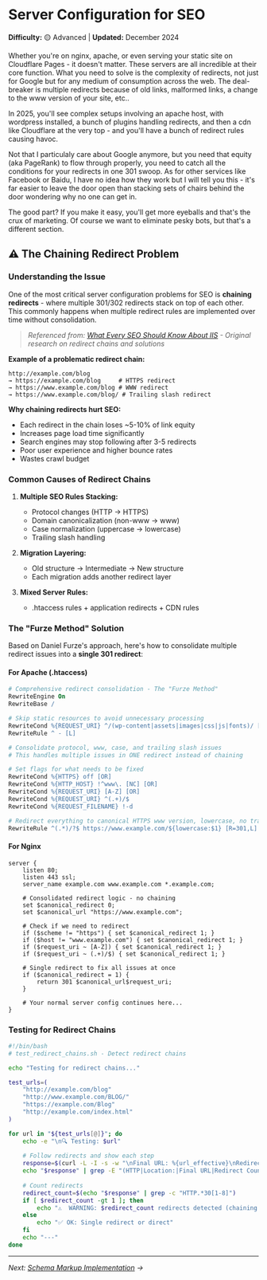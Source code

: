 # Server Configuration for SEO

**Difficulty:** 🟡 Advanced | **Updated:** December 2024

Whether you're on nginx, apache, or even serving your static site on Cloudflare Pages - it doesn't matter.  These servers are all incredible at their core function. What you need to solve is the complexity of redirects, not just for Google but for any medium of consumption across the web.  The deal-breaker is multiple redirects because of old links, malformed links, a change to the www version of your site, etc..

In 2025, you'll see complex setups involving an apache host, with wordpress installed, a bunch of plugins handling redirects, and then a cdn like Cloudflare at the very top - and you'll have a bunch of redirect rules causing havoc. 

Not that I particulaly care about Google anymore, but you need that equity (aka PageRank) to flow through properly, you need to catch all the conditions for your redirects in one 301 swoop.  As for other services like Facebook or Baidu, I have no idea how they work but I will tell you this - it's far easier to leave the door open than stacking sets of chairs behind the door wondering why no one can get in. 

The good part? If you make it easy, you'll get more eyeballs and that's the crux of marketing. Of course we want to eliminate pesky bots, but that's a different section.


## ⚠️ The Chaining Redirect Problem

### Understanding the Issue

One of the most critical server configuration problems for SEO is **chaining redirects** - where multiple 301/302 redirects stack on top of each other. This commonly happens when multiple redirect rules are implemented over time without consolidation.

> *Referenced from: [What Every SEO Should Know About IIS](https://moz.com/blog/what-every-seo-should-know-about-iis) - Original research on redirect chains and solutions*

**Example of a problematic redirect chain:**
```
http://example.com/blog 
→ https://example.com/blog     # HTTPS redirect
→ https://www.example.com/blog # WWW redirect  
→ https://www.example.com/blog/ # Trailing slash redirect
```

**Why chaining redirects hurt SEO:**
- Each redirect in the chain loses ~5-10% of link equity
- Increases page load time significantly  
- Search engines may stop following after 3-5 redirects
- Poor user experience and higher bounce rates
- Wastes crawl budget

### Common Causes of Redirect Chains

1. **Multiple SEO Rules Stacking:**
   - Protocol changes (HTTP → HTTPS)
   - Domain canonicalization (non-www → www)
   - Case normalization (uppercase → lowercase) 
   - Trailing slash handling

2. **Migration Layering:**
   - Old structure → Intermediate → New structure
   - Each migration adds another redirect layer

3. **Mixed Server Rules:**
   - .htaccess rules + application redirects + CDN rules

### The "Furze Method" Solution

Based on Daniel Furze's approach, here's how to consolidate multiple redirect issues into a **single 301 redirect**:

#### For Apache (.htaccess)

```apache
# Comprehensive redirect consolidation - The "Furze Method"
RewriteEngine On
RewriteBase /

# Skip static resources to avoid unnecessary processing
RewriteCond %{REQUEST_URI} ^/(wp-content|assets|images|css|js|fonts)/ [NC]
RewriteRule ^ - [L]

# Consolidate protocol, www, case, and trailing slash issues
# This handles multiple issues in ONE redirect instead of chaining

# Set flags for what needs to be fixed
RewriteCond %{HTTPS} off [OR]
RewriteCond %{HTTP_HOST} !^www\. [NC] [OR]
RewriteCond %{REQUEST_URI} [A-Z] [OR]
RewriteCond %{REQUEST_URI} ^(.+)/$
RewriteCond %{REQUEST_FILENAME} !-d

# Redirect everything to canonical HTTPS www version, lowercase, no trailing slash
RewriteRule ^(.*)/?$ https://www.example.com/${lowercase:$1} [R=301,L]
```

#### For Nginx

```nginx
server {
    listen 80;
    listen 443 ssl;
    server_name example.com www.example.com *.example.com;
    
    # Consolidated redirect logic - no chaining
    set $canonical_redirect 0;
    set $canonical_url "https://www.example.com";
    
    # Check if we need to redirect
    if ($scheme != "https") { set $canonical_redirect 1; }
    if ($host != "www.example.com") { set $canonical_redirect 1; }
    if ($request_uri ~ [A-Z]) { set $canonical_redirect 1; }
    if ($request_uri ~ (.+)/$) { set $canonical_redirect 1; }
    
    # Single redirect to fix all issues at once
    if ($canonical_redirect = 1) {
        return 301 $canonical_url$request_uri;
    }
    
    # Your normal server config continues here...
}
```

### Testing for Redirect Chains

```bash
#!/bin/bash
# test_redirect_chains.sh - Detect redirect chains

echo "Testing for redirect chains..."

test_urls=(
    "http://example.com/blog"
    "http://www.example.com/BLOG/"  
    "https://example.com/Blog"
    "http://example.com/index.html"
)

for url in "${test_urls[@]}"; do
    echo -e "\n🔍 Testing: $url"
    
    # Follow redirects and show each step
    response=$(curl -L -I -s -w "\nFinal URL: %{url_effective}\nRedirect Count: %{num_redirects}\nTotal Time: %{time_total}s\n" "$url")
    echo "$response" | grep -E "(HTTP|Location:|Final URL|Redirect Count|Total Time)"
    
    # Count redirects
    redirect_count=$(echo "$response" | grep -c "HTTP.*30[1-8]")
    if [ $redirect_count -gt 1 ]; then
        echo "⚠️  WARNING: $redirect_count redirects detected (chaining!)"
    else
        echo "✅ OK: Single redirect or direct"
    fi
    echo "---"
done
```

---

*Next: [Schema Markup Implementation](/guides/schema-markup) →* 